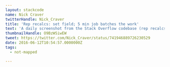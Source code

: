 ```yaml
---
layout: stackcode
name: Nick Craver
twitterHandle: Nick_Craver
title: 'Rep recalcs: set field; 5 min job batches the work'
text: 'A daily screenshot from the Stack Overflow codebase (rep recalcs: set field; 5 min job batches the work). '
thumbnailHandle: O9BzWSiwEW
tweet: https://twitter.com/Nick_Craver/status/741946889726230529
date: 2016-06-12T10:54:57.0000000Z
tags:
  - not-mapped

---
```


